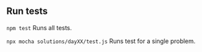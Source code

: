 ## Run tests

`npm test` Runs all tests.

`npx mocha solutions/dayXX/test.js` Runs test for a single problem.